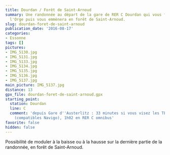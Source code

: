 ```yaml
---
title: Dourdan / Forêt de Saint-Arnoud
summary: Une randonnée au départ de la gare de RER C Dourdan qui vous fera longer
  l'Orge puis vous emmènera en forêt de Saint-Arnoud.
slug: dourdan-foret-de-saint-arnoud
publication_date: '2016-08-17'
categories:
- Essonne
tags: []
pictures:
- IMG_5130.jpg
- IMG_5131.jpg
- IMG_5133.jpg
- IMG_5134.jpg
- IMG_5135.jpg
- IMG_5136.jpg
- IMG_5137.jpg
main_picture: IMG_5137.jpg
distance: 13
gpx_file: dourdan-foret-de-saint-arnoud.gpx
starting_point:
  station: Dourdan
  line: C
  comment: 'depuis Gare d''Austerlitz : 33 minutes si vous visez les TER directs
    (compatibles Navigo), 1h02 en RER C omnibus'
favorite: false
hidden: false
---
```


Possibilité de moduler à la baisse ou à la hausse sur la dernière
partie de la randonnée, en forêt de Saint-Arnoud.
